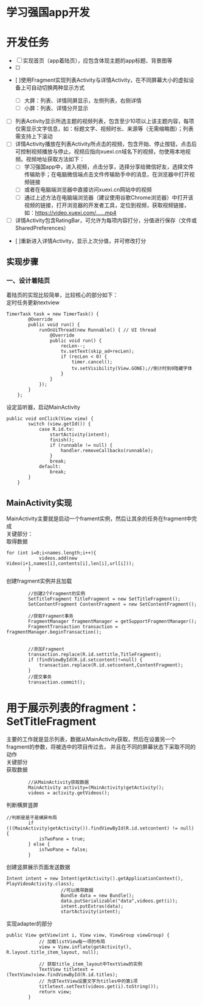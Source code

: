 # 学习强国app开发

# 开发任务


- [ ] 实现首页（app着陆页），应包含体现主题的app标题、背景图等
- [ ]
- [ ]使用Fragment实现列表Activity与详情Activity，在不同屏幕大小的虚拟设备上可自动切换两种显示方式

  - [ ] 大屏：列表、详情同屏显示，左侧列表，右侧详情
  - [ ] 小屏：列表、详情分开显示
- [ ] 列表Activity显示所选主题的视频列表，包含至少10项以上该主题内容，每项仅需显示文字信息，如：标题文字、视频时长、来源等（无需缩略图）；列表需支持上下滚动
- [ ] 详情Activity播放在列表Activity所点击的视频，包含开始、停止按钮，点击后可控制视频播放与停止。视频应指向xuexi.cn域名下的视频，勿使用本地视频。视频地址获取方法如下：
  - [ ] 学习强国app中，进入视频，点击分享，选择分享给微信好友，选择文件传输助手；在电脑微信端点击文件传输助手中的消息，在浏览器中打开视频链接
  - [ ] 或者在电脑端浏览器中直接访问xuexi.cn网站中的视频
  - [ ] 通过上述方法在电脑端浏览器（建议使用谷歌Chrome浏览器）中打开该视频的链接，打开浏览器的开发者工具，定位到视频，获取视频链接，如：https://video.xuexi.com/......mp4

- [ ] 详情Activity包含RatingBar，可允许为每项内容打分，分值进行保存（文件或SharedPreferences）

- [ ]重新进入详情Activity，显示上次分值，并可修改打分

## 实现步骤

### 一、设计着陆页

着陆页的实现比较简单，比较核心的部分如下：  
定时任务更新textview
```
TimerTask task = new TimerTask() {
        @Override
        public void run() {
            runOnUiThread(new Runnable() { // UI thread
                @Override
                public void run() {
                    recLen--;
                    tv.setText(skip_ad+recLen);
                    if (recLen < 0) {
                        timer.cancel();
                        tv.setVisibility(View.GONE);//倒计时到0隐藏字体
                    }
                }
            });
        }
    };
```
设定监听器，启动MainActivity
```
public void onClick(View view) {
        switch (view.getId()) {
            case R.id.tv:
                startActivity(intent);
                finish();
                if (runnable != null) {
                    handler.removeCallbacks(runnable);
                }
                break;
            default:
                break;
        }
    }
```
## MainActivity实现

MainActivity主要就是启动一个frament实例，然后让其余的任务在fragment中完成  
关键部分：  
取得数据
```
for (int i=0;i<names.length;i++){
            videos.add(new Video(i+1,names[i],contents[i],len[i],url[i]));
        }
```
创建fragment实例并且加载

```
        //创建2个Fragment的实例
        SetTitleFragment TitleFragment = new SetTitleFragment();
        SetContentFragment ContentFragment = new SetContentFragment();

        //获取Fragment事务
        FragmentManager fragmentManager = getSupportFragmentManager();
        FragmentTransaction transaction = fragmentManager.beginTransaction();


        //添加Fragment
        transaction.replace(R.id.settitle,TitleFragment);
        if (findViewById(R.id.setcontent)!=null) {
            transaction.replace(R.id.setcontent,ContentFragment);
        }
        //提交事务
        transaction.commit();
```
# 用于展示列表的fragment：SetTitleFragment
主要的工作就是显示列表，数据从MainActivity获取，然后在设置另一个fragment的参数，将被选中的项目传过去，
并且在不同的屏幕状态下采取不同的动作  
关键部分  
获取数据
```
        //从MainActivity获取数据
        MainActivity activity=(MainActivity)getActivity();
        videos = activity.getVideos();
```
判断横屏竖屏

```
//判断是是不是横屏布局
        if (((MainActivity)getActivity()).findViewById(R.id.setcontent) != null) {
            isTwoPane = true;
        } else {
            isTwoPane = false;
        }
```

创建竖屏展示页面发送数据

```
Intent intent = new Intent(getActivity().getApplicationContext(), PlayVideoActivity.class);
                    //可以携带数据
                    Bundle data = new Bundle();
                    data.putSerializable("data",videos.get(i));
                    intent.putExtras(data);
                    startActivity(intent);
```

实现adapter的部分

```
public View getView(int i, View view, ViewGroup viewGroup) {
            // 加载listView每一项的布局
            view = View.inflate(getActivity(), R.layout.title_item_layout, null);

            // 获取title_item_layout中TextView的实例
            TextView titletext = (TextView)view.findViewById(R.id.titles);
            // 为该TextView设置文字为titles中的第i项
            titletext.setText(videos.get(i).toString());
            return view;
        }
```

